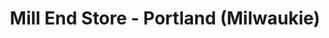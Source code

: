 ---
title: "Mill End Store - Portland (Milwaukie)"
url: /milwaukie/mill-end-store-portland-milwaukie/
shop: fabric
---